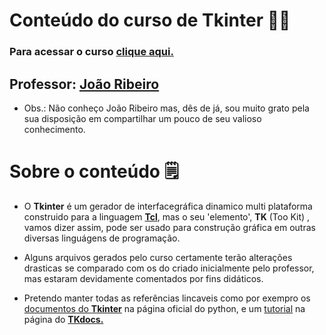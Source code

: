 # Conteúdo do curso de Tkinter :man_technologist:


### Para acessar o curso [clique aqui.](https://www.youtube.com/watch?v=e2SKXBALAws&list=PLXik_5Br-zO_m8NaaEix1pyQOsCZM7t1h)

## Professor: [João Ribeiro](https://www.youtube.com/channel/UC6ZL0QLBNKBAOx6vjQXTIJA)

- Obs.: Não conheço João Ribeiro mas, dês de já, sou muito grato pela sua disposição em compartilhar um pouco de seu valioso conhecimento.

# Sobre o conteúdo :spiral_notepad:

- O **Tkinter** é um gerador de interfacegráfica dinamico multi plataforma construido para a linguagem [**Tcl**](http://www.tcl.tk/), mas o seu 'elemento', **TK** (Too Kit) , vamos dizer assim, pode ser usado para construção gráfica em outras diversas linguágens de programação.

- Alguns arquivos gerados pelo curso certamente terão alterações drasticas se comparado com os do criado inicialmente pelo professor, mas estaram devidamente comentados por fins didáticos.
- Pretendo manter todas as referências lincaveis como por exempro os [documentos do **Tkinter**](https://docs.python.org/3/library/tkinter.html) na página oficial do python, e um [tutorial](https://tkdocs.com/tutorial/index.html) na página do [**TKdocs.**](https://tkdocs.com/index.html)

